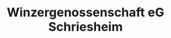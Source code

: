 ---
title: "Winzergenossenschaft eG Schriesheim"
url: /schriesheim/winzergenossenschaft-eg-schriesheim/
shop: Spirituosen
---